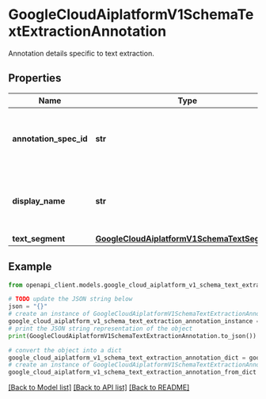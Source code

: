 # GoogleCloudAiplatformV1SchemaTextExtractionAnnotation

Annotation details specific to text extraction.

## Properties

Name | Type | Description | Notes
------------ | ------------- | ------------- | -------------
**annotation_spec_id** | **str** | The resource Id of the AnnotationSpec that this Annotation pertains to. | [optional] 
**display_name** | **str** | The display name of the AnnotationSpec that this Annotation pertains to. | [optional] 
**text_segment** | [**GoogleCloudAiplatformV1SchemaTextSegment**](GoogleCloudAiplatformV1SchemaTextSegment.md) |  | [optional] 

## Example

```python
from openapi_client.models.google_cloud_aiplatform_v1_schema_text_extraction_annotation import GoogleCloudAiplatformV1SchemaTextExtractionAnnotation

# TODO update the JSON string below
json = "{}"
# create an instance of GoogleCloudAiplatformV1SchemaTextExtractionAnnotation from a JSON string
google_cloud_aiplatform_v1_schema_text_extraction_annotation_instance = GoogleCloudAiplatformV1SchemaTextExtractionAnnotation.from_json(json)
# print the JSON string representation of the object
print(GoogleCloudAiplatformV1SchemaTextExtractionAnnotation.to_json())

# convert the object into a dict
google_cloud_aiplatform_v1_schema_text_extraction_annotation_dict = google_cloud_aiplatform_v1_schema_text_extraction_annotation_instance.to_dict()
# create an instance of GoogleCloudAiplatformV1SchemaTextExtractionAnnotation from a dict
google_cloud_aiplatform_v1_schema_text_extraction_annotation_from_dict = GoogleCloudAiplatformV1SchemaTextExtractionAnnotation.from_dict(google_cloud_aiplatform_v1_schema_text_extraction_annotation_dict)
```
[[Back to Model list]](../README.md#documentation-for-models) [[Back to API list]](../README.md#documentation-for-api-endpoints) [[Back to README]](../README.md)



